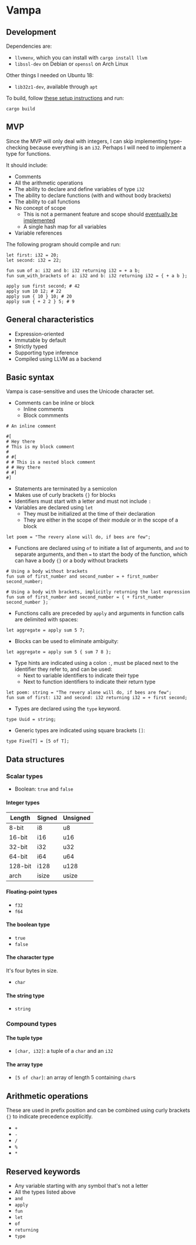 # Vampa

## Development

Dependencies are:

- `llvmenv`, which you can install with `cargo install llvm`
- `libssl-dev` on Debian or `openssl` on Arch Linux

Other things I needed on Ubuntu 18:

- `lib32z1-dev`, available through `apt`

To build, follow [these setup instructions](/src/libvamc_llvm/README.md) and run:

```
cargo build
```

## MVP

Since the MVP will only deal with integers, I can skip implementing type-checking because everything is an `i32`. Perhaps I will need to implement a type for functions.

It should include:

- Comments
- All the arithmetic operations
- The ability to declare and define variables of type `i32`
- The ability to declare functions (with and without body brackets)
- The ability to call functions
- No concept of scope
  - This is not a permanent feature and scope should [eventually be implemented](https://github.com/fnune/vampa/issues/1)
  - A single hash map for all variables
- Variable references

The following program should compile and run:

```
let first: i32 = 20;
let second: i32 = 22;

fun sum of a: i32 and b: i32 returning i32 = + a b;
fun sum_with_brackets of a: i32 and b: i32 returning i32 = { + a b };

apply sum first second; # 42
apply sum 10 12; # 22
apply sum { 10 } 10; # 20
apply sum { + 2 2 } 5; # 9
```

## General characteristics

- Expression-oriented
- Immutable by default
- Strictly typed
- Supporting type inference
- Compiled using LLVM as a backend

## Basic syntax

Vampa is case-sensitive and uses the Unicode character set.

- Comments can be inline or block
  - Inline comments
  - Block commments

```
# An inline comment

#[
# Hey there
# This is my block comment
#
# #[
# # This is a nested block comment
# # Hey there
# #]
#]
```

- Statements are terminated by a semicolon
- Makes use of curly brackets `{}` for blocks
- Identifiers must start with a letter and must not include `:`
- Variables are declared using `let`
  - They must be initialized at the time of their declaration
  - They are either in the scope of their module or in the scope of a block

```
let poem = "The revery alone will do, if bees are few";
```

- Functions are declared using `of` to initiate a list of arguments, and `and` to separate arguments, and then `=` to start the body of the function, which can have a body `{}` or a body without brackets

```
# Using a body without brackets
fun sum of first_number and second_number = + first_number second_number;

# Using a body with brackets, implicitly returning the last expression
fun sum of first_number and second_number = { + first_number second_number };
```

- Functions calls are preceded by `apply` and arguments in function calls are delimited with spaces:

```
let aggregate = apply sum 5 7;
```

- Blocks can be used to eliminate ambiguity:

```
let aggregate = apply sum 5 { sum 7 8 };
```

- Type hints are indicated using a colon `:`, must be placed next to the identifier they refer to, and can be used:
  - Next to variable identifiers to indicate their type
  - Next to function identifiers to indicate their return type

```
let poem: string = "The revery alone will do, if bees are few";
fun sum of first: i32 and second: i32 returning i32 = + first second;
```

- Types are declared using the `type` keyword.

```
type Uuid = string;
```

- Generic types are indicated using square brackets `[]`:

```
type Five[T] = [5 of T];
```

## Data structures

### Scalar types

- Boolean: `true` and `false`

#### Integer types

| Length  | Signed | Unsigned |
| ------- | ------ | -------- |
| 8-bit   | i8     | u8       |
| 16-bit  | i16    | u16      |
| 32-bit  | i32    | u32      |
| 64-bit  | i64    | u64      |
| 128-bit | i128   | u128     |
| arch    | isize  | usize    |

#### Floating-point types

- `f32`
- `f64`

#### The boolean type

- `true`
- `false`

#### The character type

It's four bytes in size.

- `char`

#### The string type

- `string`

### Compound types

#### The tuple type

- `[char, i32]`: a tuple of a `char` and an `i32`

#### The array type

- `[5 of char]`: an array of length 5 containing `char`s

## Arithmetic operations

These are used in prefix position and can be combined using curly brackets `{}` to indicate precedence explicitly.

- `+`
- `-`
- `/`
- `%`
- `*`

## Reserved keywords

- Any variable starting with any symbol that's not a letter
- All the types listed above
- `and`
- `apply`
- `fun`
- `let`
- `of`
- `returning`
- `type`
